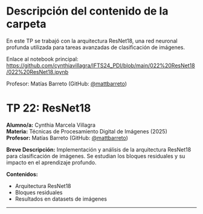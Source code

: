 # Descripción del contenido de la carpeta
En este TP se trabajó con la arquitectura ResNet18, una red neuronal profunda utilizada para tareas avanzadas de clasificación de imágenes.

Enlace al notebook principal: https://github.com/cynthiavillagra/IFTS24_PDI/blob/main/022%20ResNet18/022%20ResNet18.ipynb

Profesor: Matías Barreto (GitHub: [@mattbarreto](https://github.com/mattbarreto))

# TP 22: ResNet18

**Alumno/a:** Cynthia Marcela Villagra  
**Materia:** Técnicas de Procesamiento Digital de Imágenes (2025)  
**Profesor:** Matías Barreto (GitHub: [@mattbarreto](https://github.com/mattbarreto))

**Breve Descripción:**
Implementación y análisis de la arquitectura ResNet18 para clasificación de imágenes. Se estudian los bloques residuales y su impacto en el aprendizaje profundo.

**Contenidos:**
- Arquitectura ResNet18
- Bloques residuales
- Resultados en datasets de imágenes

---
